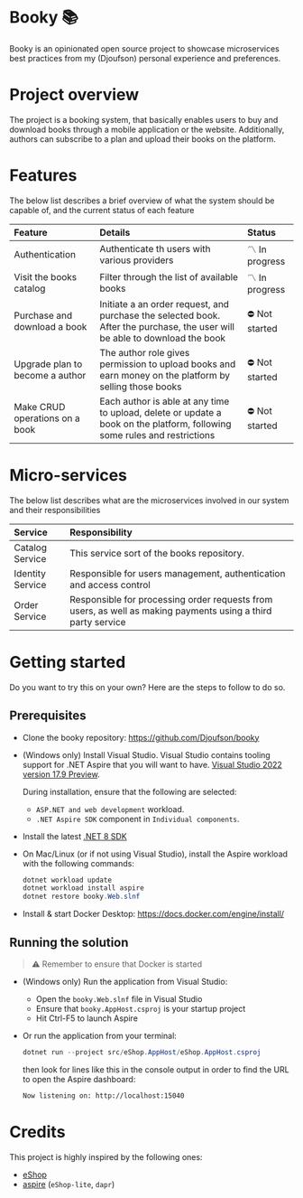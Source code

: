 # Booky 📚

Booky is an opinionated open source project to showcase microservices best practices from my (Djoufson) personal experience and preferences.

# Project overview

The project is a booking system, that basically enables users to buy and download books through a mobile application or the website.
Additionally, authors can subscribe to a plan and upload their books on the platform.

# Features

The below list describes a brief overview of what the system should be capable of,
and the current status of each feature

| Feature                         | Details                                                                                                                     | Status          |
|:--------------------------------|:----------------------------------------------------------------------------------------------------------------------------|:----------------|
| Authentication                  | Authenticate th users with various providers                                                                                | 〽️️ In progress  |
| Visit the books catalog         | Filter through the list of available books                                                                                  | 〽️ In progress  |
| Purchase and download a book    | Initiate a an order request, and purchase the selected book. After the purchase, the user will be able to download the book | ⛔️ Not started  |
| Upgrade plan to become a author | The author role gives permission to upload books and earn money on the platform by selling those books                      | ⛔️ Not started  |
| Make CRUD operations on a book  | Each author is able at any time to upload, delete or update a book on the platform, following some rules and restrictions   | ⛔️ Not started  |

# Micro-services

The below list describes what are the microservices involved in our system and their responsibilities

| Service          | Responsibility                                                                                               |
|:-----------------|:-------------------------------------------------------------------------------------------------------------|
| Catalog Service  | This service sort of the books repository.                                                                   |
| Identity Service | Responsible for users management, authentication and access control                                          |
| Order Service    | Responsible for processing order requests from users, as well as making payments using a third party service |

# Getting started

Do you want to try this on your own? Here are the steps to follow to do so.

## Prerequisites

- Clone the booky repository: https://github.com/Djoufson/booky
- (Windows only) Install Visual Studio. Visual Studio contains tooling support for .NET Aspire that you will want to have. [Visual Studio 2022 version 17.9 Preview](https://visualstudio.microsoft.com/vs/preview/). 

    During installation, ensure that the following are selected:
    - `ASP.NET and web development` workload.
    - `.NET Aspire SDK` component in `Individual components`.

- Install the latest [.NET 8 SDK](https://github.com/dotnet/installer#installers-and-binaries)
- On Mac/Linux (or if not using Visual Studio), install the Aspire workload with the following commands:
    ```powershell
    dotnet workload update
    dotnet workload install aspire
    dotnet restore booky.Web.slnf
    ```
- Install & start Docker Desktop:  https://docs.docker.com/engine/install/

## Running the solution

> ⚠️
> Remember to ensure that Docker is started

* (Windows only) Run the application from Visual Studio:
  - Open the `booky.Web.slnf` file in Visual Studio
  - Ensure that `booky.AppHost.csproj` is your startup project
  - Hit Ctrl-F5 to launch Aspire


* Or run the application from your terminal:
    ```powershell
    dotnet run --project src/eShop.AppHost/eShop.AppHost.csproj
    ```
    then look for lines like this in the console output in order to find the URL to open the Aspire dashboard:
    ```sh
    Now listening on: http://localhost:15040
    ```

# Credits

This project is highly inspired by the following ones:
- [eShop](https://github.com/dotnet/eShop)
- [aspire](https://github.com/dotnet/aspire) (`eShop-lite`, `dapr`)
